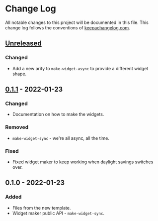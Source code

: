 # Change Log
All notable changes to this project will be documented in this file. This change log follows the conventions of [keepachangelog.com](http://keepachangelog.com/).

## [Unreleased]
### Changed
- Add a new arity to `make-widget-async` to provide a different widget shape.

## [0.1.1] - 2022-01-23
### Changed
- Documentation on how to make the widgets.

### Removed
- `make-widget-sync` - we're all async, all the time.

### Fixed
- Fixed widget maker to keep working when daylight savings switches over.

## 0.1.0 - 2022-01-23
### Added
- Files from the new template.
- Widget maker public API - `make-widget-sync`.

[Unreleased]: https://github.com/your-name/dataspectest/compare/0.1.1...HEAD
[0.1.1]: https://github.com/your-name/dataspectest/compare/0.1.0...0.1.1
